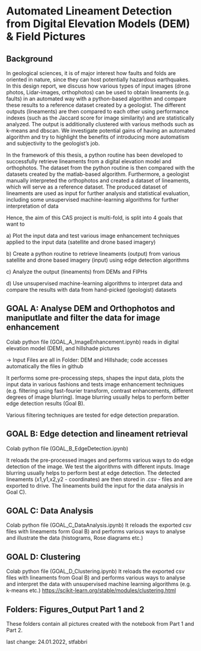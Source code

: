 # Automated Lineament Detection from Digital Elevation Models (DEM) & Field Pictures
## Background

In geological sciences, it is of major interest how faults and folds are oriented in nature, since they can host potentially hazardous earthquakes. In this design report, we discuss how various types of input images (drone photos, Lidar-images, orthophotos) can be used to obtain lineaments (e.g. faults) in an automated way with a python-based algorithm and compare these results to a reference dataset created by a geologist. The different outputs (lineaments) are then compared to each other using performance indexes (such as the Jaccard score for image similarity) and are statistically analyzed. The output is additionally clustered with various methods such as k-means and dbscan. We investigate potential gains of having an automated algorithm and try to highlight the benefits of introducing more automatism and subjectivity to the geologist’s job. 

In the framework of this thesis, a python routine has been developed to successfully retrieve lineaments from a digital elevation model and orthophotos. The dataset from the python routine is then compared with the datasets created by the matlab-based algorithm. Furthermore, a geologist manually interpreted the orthophotos and created a dataset of lineaments, which will serve as a reference dataset. The produced dataset of lineaments are used as input for further analysis and statistical evaluation, including some unsupervised machine-learning algorithms for further interpretation of data

Hence, the aim of this CAS project is multi-fold, is split into 4 goals that want to

a)	Plot the input data and test various image enhancement techniques applied to the input data (satellite and drone based imagery)
  
b)	Create a python routine to retrieve lineaments (output) from various satellite and drone based imagery (input) using edge detection algorithms
  
c)	Analyze the output (lineaments) from DEMs and FIPHs
  
d)	Use unsupervised machine-learning algorithms to interpret data and compare the results with data from hand-picked (geologist) datasets


## GOAL A: Analyse DEM and Orthophotos and maniputlate and filter the data for image enhancement
Colab python file (GOAL_A_ImageEnhancement.ipynb) reads in digital elevation model (DEM), and hillshade pictures

-> Input Files are all in Folder: DEM and Hillshade; code accesses automatically the files in github

It performs some pre-processing steps, shapes the input data, plots the input data in various fashions and tests image enhancement techniques (e.g. filtering using fast-fourier transform, contrast enhancements, different degrees of image blurring). Image blurring usually helps to perform better edge detection results (Goal B).

Various filtering techniques are tested for edge detection preparation.


## GOAL B: Edge detection and lineament retrieval
Colab python file (GOAL_B_EdgeDetection.ipynb)

It reloads the pre-processed images and performs various ways to do edge detection of the image. We test the algorithms with different inputs. Image blurring usually helps to perform best at edge detection. The detected lineaments (x1,y1,x2,y2 - coordinates) are then stored in .csv - files and are exported to drive. The lineaments build the input for the data analysis in Goal C).

## GOAL C: Data Analysis
Colab python file (GOAL_C_DataAnalysis.ipynb)
It reloads the exported csv files with lineaments form Goal B) and performs various ways to analyse and illustrate the data (histograms, Rose diagrams etc.)

## GOAL D: Clustering
Colab python file (GOAL_D_Clustering.ipynb)
It reloads the exported csv files with lineaments from Goal B) and performs various ways to analyse and interpret the data with unsupervised machine learning algorithms (e.g. k-means etc.) https://scikit-learn.org/stable/modules/clustering.html

## Folders: Figures_Output Part 1 and 2
These folders contain all pictures created with the notebook from Part 1 and Part 2.

last change: 24.01.2022, stfabbri
